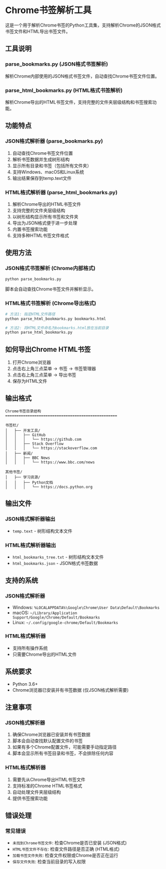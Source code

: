 # Chrome书签解析工具

这是一个用于解析Chrome书签的Python工具集，支持解析Chrome的JSON格式书签文件和HTML导出书签文件。

## 工具说明

### parse_bookmarks.py (JSON格式书签解析)
解析Chrome内部使用的JSON格式书签文件，自动查找Chrome书签文件位置。

### parse_html_bookmarks.py (HTML格式书签解析)
解析Chrome导出的HTML书签文件，支持完整的文件夹层级结构和书签搜索功能。

## 功能特点

### JSON格式解析器 (parse_bookmarks.py)
1. 自动查找Chrome书签文件位置
2. 解析书签数据并生成树形结构
3. 显示所有目录和书签（包括所有文件夹）
4. 支持Windows、macOS和Linux系统
5. 输出结果保存到temp.text文件

### HTML格式解析器 (parse_html_bookmarks.py)
1. 解析Chrome导出的HTML书签文件
2. 支持完整的文件夹层级结构
3. 以树形结构显示所有书签和文件夹
4. 导出为JSON格式便于进一步处理
5. 内置书签搜索功能
6. 支持多种HTML书签文件格式

## 使用方法

### JSON格式书签解析 (Chrome内部格式)

```bash
python parse_bookmarks.py
```

脚本会自动查找Chrome书签文件并解析显示。

### HTML格式书签解析 (Chrome导出格式)

```bash
# 方法1: 指定HTML文件路径
python parse_html_bookmarks.py bookmarks.html

# 方法2: 将HTML文件命名为bookmarks.html放在当前目录
python parse_html_bookmarks.py
```

## 如何导出Chrome HTML书签

1. 打开Chrome浏览器
2. 点击右上角三点菜单 → 书签 → 书签管理器
3. 点击右上角三点菜单 → 导出书签
4. 保存为HTML文件

## 输出格式

```
Chrome书签目录结构
==================================================

书签栏/
│   ├── 开发工具/
│   │   ├── GitHub
│   │   │   └── https://github.com
│   │   ├── Stack Overflow
│   │   │   └── https://stackoverflow.com
│   ├── 新闻/
│   │   ├── BBC News
│   │   │   └── https://www.bbc.com/news

其他书签/
│   ├── 学习资源/
│   │   ├── Python文档
│   │   │   └── https://docs.python.org
```

## 输出文件

### JSON格式解析器输出
- `temp.text` - 树形结构文本文件

### HTML格式解析器输出
- `html_bookmarks_tree.txt` - 树形结构文本文件
- `html_bookmarks.json` - JSON格式书签数据

## 支持的系统

### JSON格式解析器
- Windows: `%LOCALAPPDATA%\Google\Chrome\User Data\Default\Bookmarks`
- macOS: `~/Library/Application Support/Google/Chrome/Default/Bookmarks`
- Linux: `~/.config/google-chrome/Default/Bookmarks`

### HTML格式解析器
- 支持所有操作系统
- 只需要Chrome导出的HTML文件

## 系统要求

- Python 3.6+
- Chrome浏览器已安装并有书签数据 (仅JSON格式解析需要)

## 注意事项

### JSON格式解析器
1. 确保Chrome浏览器已安装并有书签数据
2. 脚本会自动查找默认配置文件的书签
3. 如果有多个Chrome配置文件，可能需要手动指定路径
4. 脚本会显示所有书签目录和书签，不会排除任何内容

### HTML格式解析器
1. 需要先从Chrome导出HTML书签文件
2. 支持标准的Chrome HTML书签格式
3. 自动处理文件夹层级结构
4. 提供书签搜索功能

## 错误处理

### 常见错误
- `未找到Chrome书签文件`: 检查Chrome是否已安装 (JSON格式)
- `HTML书签文件不存在`: 检查文件路径是否正确 (HTML格式)
- `加载书签文件失败`: 检查文件权限或Chrome是否正在运行
- `保存文件失败`: 检查当前目录的写入权限
